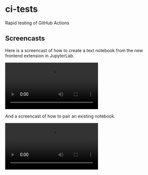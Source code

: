 # ci-tests
Rapid testing of GitHub Actions

## Screencasts

Here is a screencast of how to create a text notebook from the new frontend extension in JupyterLab.

![](create_text_notebook.webm.mov)

And a screencast of how to pair an existing notebook.

![](pair_notebook.webm.mov)
